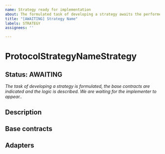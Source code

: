 ```yaml
---
name: Strategy ready for implementation
about: The formulated task of developing a strategy awaits the performer.
title: "[AWAITING] Strategy Name"
labels: STRATEGY
assignees: ''

---
```


# ProtocolStrategyNameStrategy

## Status: AWAITING

*The task of developing a strategy is formulated, the base contracts are indicated and the logic is described. We are waiting for the implementer to appear..*

## Description

<!-- Describe how the strategy will make money in your own words. -->

## Base contracts

<!-- List the base strategy contracts used. The list may contain the names of contracts available in the platform and issues/PRs for contracts that have not been implemented. -->

## Adapters

<!-- List adapters IDs used and/or issue/PR for not implemented. -->
